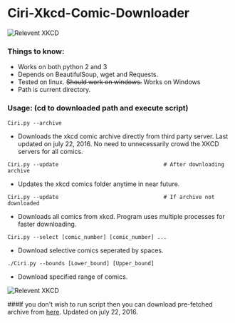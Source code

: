# Ciri-Xkcd-Comic-Downloader

![Relevent XKCD](https://imgs.xkcd.com/comics/code_quality.png)



### Things to know:
  - Works on both python 2 and 3
  - Depends on BeautifulSoup, wget and Requests.
  - Tested on linux. ~~Should work on windows.~~ Works on Windows
  - Path is current directory. 


### Usage: (cd to downloaded path and execute script)

```Ciri.py --archive```

- Downloads the xkcd comic archive directly from third party server. Last updated on july 22, 2016. No need to unnecessarily crowd the XKCD servers for all comics.


```Ciri.py --update	                             	# After downloading archive```

- Updates the xkcd comics folder anytime in near future.


```Ciri.py --update	                            	# If archive not downloaded```

- Downloads all comics from xkcd. Program uses multiple processes for faster downloading.


```Ciri.py --select [comic_number] [comic_number] ...```

- Download selective comics seperated by spaces.


```./Ciri.py --bounds [Lower_bound] [Upper_bound]```

- Download specified range of comics.

![Relevent XKCD](https://imgs.xkcd.com/comics/code_quality_2.png)


###If you don't wish to run script then you can download pre-fetched archive from [here](http://www.insomniacprogrammer.hol.es/xkcd/XKCD_Comics.zip). Updated on july 22, 2016.
